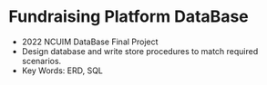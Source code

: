 # Fundraising Platform DataBase
* 2022 NCUIM DataBase Final Project
* Design database and write store procedures to match required scenarios.
* Key Words: ERD, SQL
